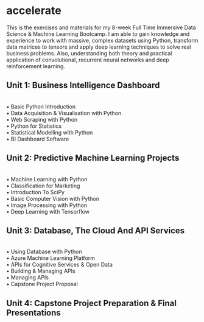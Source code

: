 # accelerate

This is the exercises and materials for my 8-week Full Time Immersive Data Science & Machine Learning Bootcamp. I am able to gain knowledge and experience to work with massive, complex datasets using Python, transform data matrices to tensors and apply deep learning techniques to solve real business problems. Also, understanding both theory and practical application of convolutional, recurrent neural networks and deep reinforcement learning.

## Unit 1: Business Intelligence Dashboard
 <br> • Basic Python Introduction
 <br> • Data Acquisition & Visualisation with Python
 <br> • Web Scraping with Python
 <br> • Python for Statistics
 <br> • Statistical Modelling with Python
 <br> • BI Dashboard Software

## Unit 2: Predictive Machine Learning Projects
 <br> • Machine Learning with Python
 <br> • Classification for Marketing
 <br> • Introduction To SciPy
 <br> • Basic Computer Vision with Python
 <br> • Image Processing with Python
 <br> • Deep Learning with Tensorflow

## Unit 3: Database, The Cloud And API Services
 <br> • Using Database with Python
 <br> • Azure Machine Learning Platform
 <br> • APIs for Cognitive Services & Open Data
 <br> • Building & Managing APIs
 <br> • Managing APIs
 <br> • Capstone Project Proposal

## Unit 4: Capstone Project Preparation & Final Presentations
